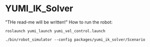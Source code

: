 # YUMI_IK_Solver

"THe read-me will be written!"
How to run the robot:
```
roslaunch yumi_launch yumi_vel_control.launch
```
```
./bin/robot_simulator --config packages/yumi_ik_solver/Scenario
``` 
